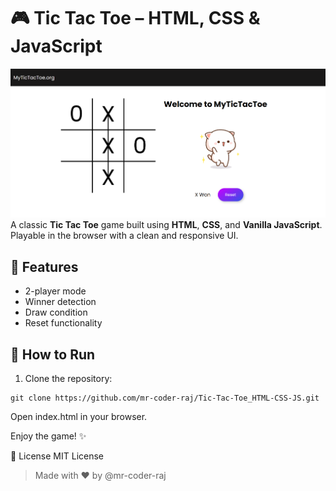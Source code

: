 # 🎮 Tic Tac Toe – HTML, CSS & JavaScript

![App Screenshot](./tictactoe.png)
A classic **Tic Tac Toe** game built using **HTML**, **CSS**, and **Vanilla JavaScript**. Playable in the browser with a clean and responsive UI.

## 🚀 Features

- 2-player mode
- Winner detection
- Draw condition
- Reset functionality

## 📁 How to Run

1. Clone the repository:

```
git clone https://github.com/mr-coder-raj/Tic-Tac-Toe_HTML-CSS-JS.git
```
Open index.html in your browser.

Enjoy the game! ✨

📄 License
MIT License

>Made with ❤️ by @mr-coder-raj
